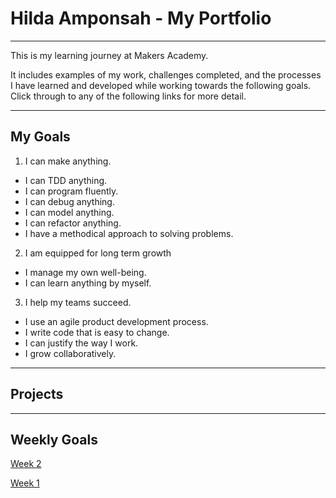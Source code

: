 # **Hilda Amponsah - My Portfolio**
---
 This is my learning journey at Makers Academy.
 
 It includes examples of my work, challenges completed, and the processes I have learned and developed while working towards the following goals.
 Click through to any of the following links for more detail. 
 
---

## My Goals
1. I can make anything.
 - I can TDD anything.
 - I can program fluently.
 - I can debug anything.
 - I can model anything.
 - I can refactor anything.
 - I have a methodical approach to solving problems.
 
2. I am equipped for long term growth
  - I manage my own well-being.
  - I can learn anything by myself.
  
3. I help my teams succeed.
  - I use an agile product development process.
  - I write code that is easy to change.
  - I can justify the way I work.
  - I grow collaboratively.
    
---
## **Projects**

---
<!--
## **Processes**
[Class Extraction](https://github.com/mattTea/Portfolio/blob/master/processes/class_extraction.md)Oystercard


---
-->
## **Weekly Goals**
[Week 2]()

[Week 1](https://github.com/Pi-hils/Learning_Journey/tree/master/weekly_goals)
